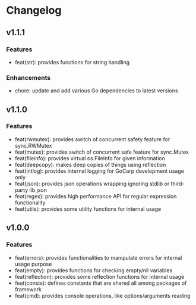 # Changelog

## v1.1.1

### Features
* feat(str): provides functions for string handling

### Enhancements
* chore: update and add various Go dependencies to latest versions

## v1.1.0

### Features
* feat(rwmutex): provides switch of concurrent safety feature for sync.RWMutex
* feat(mutex): provides switch of concurrent safe feature for sync.Mutex
* feat(fileinfo): provides virtual os.FileInfo for given information
* feat(deepcopy): makes deep copies of things using reflection
* feat(intlog): provides internal logging for GoCarp development usage only
* feat(json): provides json operations wrapping ignoring stdlib or third-party lib json
* feat(regex): provides high performance API for regular expression functionality
* feat(utils): provides some utility functions for internal usage

## v1.0.0

### Features
* feat(errors): provides functionalities to manipulate errors for internal usage purpose
* feat(empty): provides functions for checking empty/nil variables
* feat(reflection): provides some reflection functions for internal usage
* feat(consts): defines constants that are shared all among packages of framework
* feat(cmd): provides console operations, like options/arguments reading
